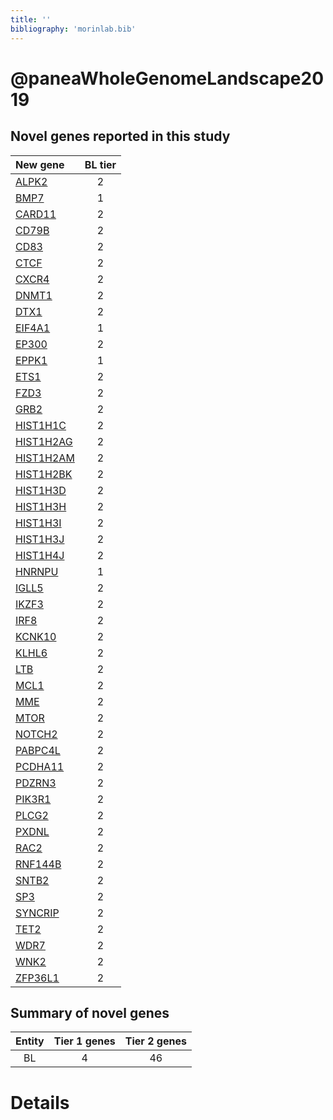 ```yaml
---
title: ''
bibliography: 'morinlab.bib'
---
```


# @paneaWholeGenomeLandscape2019
## Novel genes reported in this study

|New gene|BL tier|
|:-|:-:|
|[ALPK2](ALPK2)|2 |
|[BMP7](BMP7)|1 |
|[CARD11](CARD11)|2 |
|[CD79B](CD79B)|2 |
|[CD83](CD83)|2 |
|[CTCF](CTCF)|2 |
|[CXCR4](CXCR4)|2 |
|[DNMT1](DNMT1)|2 |
|[DTX1](DTX1)|2 |
|[EIF4A1](EIF4A1)|1 |
|[EP300](EP300)|2 |
|[EPPK1](EPPK1)|1 |
|[ETS1](ETS1)|2 |
|[FZD3](FZD3)|2 |
|[GRB2](GRB2)|2 |
|[HIST1H1C](HIST1H1C)|2 |
|[HIST1H2AG](HIST1H2AG)|2 |
|[HIST1H2AM](HIST1H2AM)|2 |
|[HIST1H2BK](HIST1H2BK)|2 |
|[HIST1H3D](HIST1H3D)|2 |
|[HIST1H3H](HIST1H3H)|2 |
|[HIST1H3I](HIST1H3I)|2 |
|[HIST1H3J](HIST1H3J)|2 |
|[HIST1H4J](HIST1H4J)|2 |
|[HNRNPU](HNRNPU)|1 |
|[IGLL5](IGLL5)|2 |
|[IKZF3](IKZF3)|2 |
|[IRF8](IRF8)|2 |
|[KCNK10](KCNK10)|2 |
|[KLHL6](KLHL6)|2 |
|[LTB](LTB)|2 |
|[MCL1](MCL1)|2 |
|[MME](MME)|2 |
|[MTOR](MTOR)|2 |
|[NOTCH2](NOTCH2)|2 |
|[PABPC4L](PABPC4L)|2 |
|[PCDHA11](PCDHA11)|2 |
|[PDZRN3](PDZRN3)|2 |
|[PIK3R1](PIK3R1)|2 |
|[PLCG2](PLCG2)|2 |
|[PXDNL](PXDNL)|2 |
|[RAC2](RAC2)|2 |
|[RNF144B](RNF144B)|2 |
|[SNTB2](SNTB2)|2 |
|[SP3](SP3)|2 |
|[SYNCRIP](SYNCRIP)|2 |
|[TET2](TET2)|2 |
|[WDR7](WDR7)|2 |
|[WNK2](WNK2)|2 |
|[ZFP36L1](ZFP36L1)|2 |

## Summary of novel genes

|Entity| Tier 1 genes| Tier 2 genes|
|:-:|:-:|:-:|
|BL|4|46|

# Details

